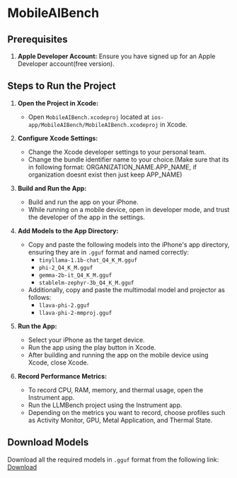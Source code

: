 # MobileAIBench

## Prerequisites

1. **Apple Developer Account:** Ensure you have signed up for an Apple Developer account(free version).

## Steps to Run the Project

1. **Open the Project in Xcode:**
   - Open `MobileAIBench.xcodeproj` located at `ios-app/MobileAIBench/MobileAIBench.xcodeproj` in Xcode.

2. **Configure Xcode Settings:**
   - Change the Xcode developer settings to your personal team.
   - Change the bundle identifier name to your choice.(Make sure that its in following format: ORGANIZATION_NAME.APP_NAME, if organization doesnt exist then just keep APP_NAME)

3. **Build and Run the App:**
   - Build and run the app on your iPhone.
   - While running on a mobile device, open in developer mode, and trust the developer of the app in the settings.

4. **Add Models to the App Directory:**
   - Copy and paste the following models into the iPhone's app directory, ensuring they are in `.gguf` format and named correctly:
     - `tinyllama-1.1b-chat_Q4_K_M.gguf`
     - `phi-2_Q4_K_M.gguf`
     - `gemma-2b-it_Q4_K_M.gguf`
     - `stablelm-zephyr-3b_Q4_K_M.gguf`
   - Additionally, copy and paste the multimodal model and projector as follows:
     - `llava-phi-2.gguf`
     - `llava-phi-2-mmproj.gguf`

5. **Run the App:**
   - Select your iPhone as the target device.
   - Run the app using the play button in Xcode.
   - After building and running the app on the mobile device using Xcode, close Xcode.

6. **Record Performance Metrics:**
   - To record CPU, RAM, memory, and thermal usage, open the Instrument app.
   - Run the LLMBench project using the Instrument app.
   - Depending on the metrics you want to record, choose profiles such as Activity Monitor, GPU, Metal Application, and Thermal State.
## Download Models

Download all the required models in `.gguf` format from the following link: [Download](https://huggingface.co/tulika214/Quantized_4_bit_models/tree/main)
